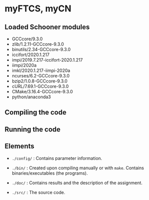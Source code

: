 # myFTCS, myCN

## Loaded Schooner modules

* GCCcore/9.3.0
* zlib/1.2.11-GCCcore-9.3.0
* binutils/2.34-GCCcore-9.3.0
* iccifort/2020.1.217
* impi/2019.7.217-iccifort-2020.1.217
* iimpi/2020a
* imkl/2020.1.217-iimpi-2020a
* ncurses/6.2-GCCcore-9.3.0
* bzip2/1.0.8-GCCcore-9.3.0
* cURL/7.69.1-GCCcore-9.3.0
* CMake/3.16.4-GCCcore-9.3.0
* python/anaconda3

## Compiling the code



## Running the code



## Elements

* `./config/` : Contains parameter information.

* `./bin/` : Created upon compiling manually or with `make`. Contains
             binaries/executables (the programs).

* `./doc/` : Contains results and the description of the assignment.

* `./src/` : The source code.
